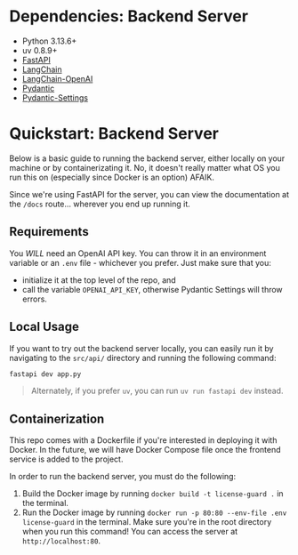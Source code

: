 # Dependencies: Backend Server
- Python 3.13.6+
- uv 0.8.9+
- [FastAPI](https://github.com/fastapi/fastapi)
- [LangChain](https://github.com/langchain-ai/langchain/blob/master/docs/docs/introduction.mdx)
- [LangChain-OpenAI](https://python.langchain.com/api_reference/openai/chat_models/langchain_openai.chat_models.base.ChatOpenAI.html)
- [Pydantic](https://github.com/pydantic/pydantic)
- [Pydantic-Settings](https://github.com/pydantic/pydantic-settings)

# Quickstart: Backend Server
Below is a basic guide to running the backend server, either locally on your machine or by containerizating it. No, it doesn't really matter what OS you run this on (especially since Docker is an option) AFAIK.

Since we're using FastAPI for the server, you can view the documentation at the `/docs` route... wherever you end up running it.

## Requirements
You *WILL* need an OpenAI API key. You can throw it in an environment variable or an `.env` file - whichever you prefer. Just make sure that you:
- initialize it at the top level of the repo, and
- call the variable `OPENAI_API_KEY`, otherwise Pydantic Settings will throw errors.

## Local Usage
If you want to try out the backend server locally, you can easily run it by navigating to the `src/api/` directory and running the following command:
```bash
fastapi dev app.py
```
> Alternately, if you prefer `uv`, you can run `uv run fastapi dev` instead.

## Containerization
This repo comes with a Dockerfile if you're interested in deploying it with Docker. In the future, we will have Docker Compose file once the frontend service is added to the project.

In order to run the backend server, you must do the following:

1. Build the Docker image by running `docker build -t license-guard .` in the terminal.
2. Run the Docker image by running `docker run -p 80:80 --env-file .env license-guard` in the terminal. Make sure you're in the root directory when you run this command! You can access the server at `http://localhost:80`.
